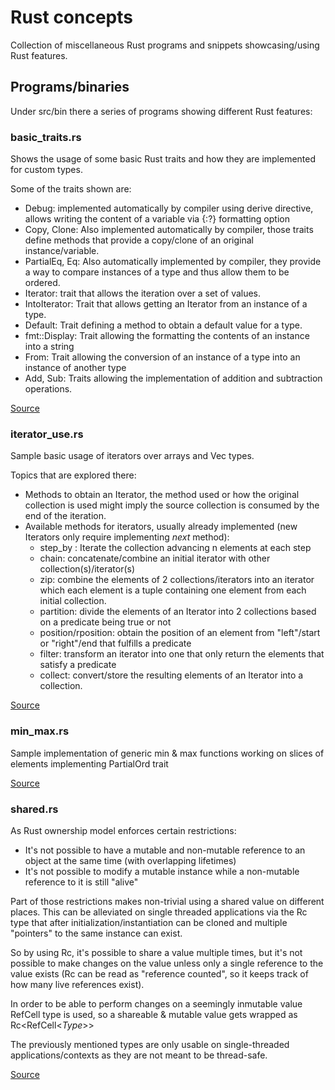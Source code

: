 # Rust concepts
Collection of miscellaneous Rust programs and snippets showcasing/using Rust features.

## Programs/binaries

Under src/bin there a series of programs showing different Rust features:

### basic_traits.rs

Shows the usage of some basic Rust traits and how they are implemented for custom types.

Some of the traits shown are:
* Debug: implemented automatically by compiler using derive directive, allows writing the content of a variable via {:?} formatting option
* Copy, Clone: Also implemented automatically by compiler, those traits define methods that provide a copy/clone of an original instance/variable.
* PartialEq, Eq: Also automatically implemented by compiler, they provide a way to compare instances of a type and thus allow them to be ordered.
* Iterator: trait that allows the iteration over a set of values.
* IntoIterator: Trait that allows getting an Iterator from an instance of a type.
* Default: Trait defining a method to obtain a default value for a type.
* fmt::Display: Trait allowing the formatting the contents of an instance into a string
* From: Trait allowing the conversion of an instance of a type into an instance of another type
* Add, Sub: Traits allowing the implementation of addition and subtraction operations.

[Source](src/bin/basic_traits.rs)

### iterator_use.rs

Sample basic usage of iterators over arrays and Vec types.

Topics that are explored there:

* Methods to obtain an Iterator, the method used or how the original collection is used might imply the source collection is consumed by the end of the iteration.
* Available methods for iterators, usually already implemented (new Iterators only require implementing _next_ method):
    * step_by : Iterate the collection advancing n elements at each step
    * chain: concatenate/combine an initial iterator with other collection(s)/iterator(s)
    * zip: combine the elements of 2 collections/iterators into an iterator which each element is a tuple containing one element from each initial collection.
    * partition: divide the elements of an Iterator into 2 collections based on a predicate being true or not
    * position/rposition: obtain the position of an element from "left"/start or "right"/end that fulfills a predicate
    * filter: transform an iterator into one that only return the elements that satisfy a predicate
    * collect: convert/store the resulting elements of an Iterator into a collection.


[Source](src/bin/iterator_use.rs)

### min_max.rs

Sample implementation of generic min & max functions working on slices of elements implementing PartialOrd trait


[Source](src/bin/min_max.rs)

### shared.rs

As Rust ownership model enforces certain restrictions:
* It's not possible to have a mutable and non-mutable reference to an object at the same time (with overlapping lifetimes)
* It's not possible to modify a mutable instance while a non-mutable reference to it is still "alive"

Part of those restrictions makes non-trivial using a shared value on different places. This can be alleviated on single threaded applications via the
Rc type that after initialization/instantiation can be cloned and multiple "pointers" to the same instance can exist.

So by using Rc, it's possible to share a value multiple times, but it's not possible to make changes on the value unless only a single reference to the value 
exists (Rc can be read as "reference counted", so it keeps track of how many live references exist).

In order to be able to perform changes on a seemingly inmutable value RefCell type is used, so a shareable & mutable value gets wrapped as Rc\<RefCell\<_Type_\>\>

The previously mentioned types are only usable on single-threaded applications/contexts as they are not meant to be thread-safe.

[Source](src/bin/shared.rs)